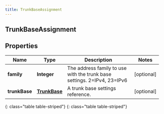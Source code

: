 ```yaml
---
title: TrunkBaseAssignment
---
```

## TrunkBaseAssignment


## Properties

| Name | Type | Description | Notes |
| ------------ | ------------- | ------------- | ------------- |
| **family** | **Integer** | The address family to use with the trunk base settings. 2&#x3D;IPv4, 23&#x3D;IPv6 |  [optional] |
| **trunkBase** | [**TrunkBase**](TrunkBase.html) | A trunk base settings reference. |  [optional] |
{: class="table table-striped"}
{: class="table table-striped"}


